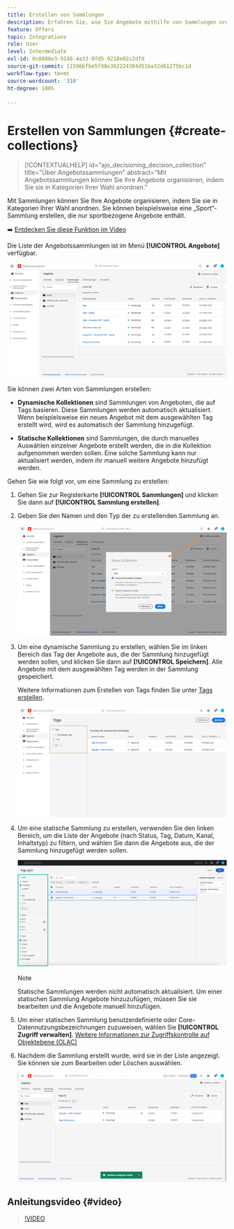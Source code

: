```yaml
---
title: Erstellen von Sammlungen
description: Erfahren Sie, wie Sie Angebote mithilfe von Sammlungen ordnen
feature: Offers
topic: Integrations
role: User
level: Intermediate
exl-id: 0c8808e3-9148-4a33-9fd5-9218e02c2dfd
source-git-commit: 11596bfbe5f98e362224384d51ba32d61275bc1d
workflow-type: tm+mt
source-wordcount: '310'
ht-degree: 100%

---
```


# Erstellen von Sammlungen {#create-collections}

>[!CONTEXTUALHELP]
>id="ajo_decisioning_decision_collection"
>title="Über Angebotssammlungen"
>abstract="Mit Angebotssammlungen können Sie Ihre Angebote organisieren, indem Sie sie in Kategorien Ihrer Wahl anordnen."

Mit Sammlungen können Sie Ihre Angebote organisieren, indem Sie sie in Kategorien Ihrer Wahl anordnen. Sie können beispielsweise eine „Sport“-Sammlung erstellen, die nur sportbezogene Angebote enthält.

➡️ [Entdecken Sie diese Funktion im Video](#video)

Die Liste der Angebotssammlungen ist im Menü **[!UICONTROL Angebote]** verfügbar.

![](../assets/collections_list.png)

Sie können zwei Arten von Sammlungen erstellen:

* **Dynamische Kollektionen** sind Sammlungen von Angeboten, die auf Tags basieren. Diese Sammlungen werden automatisch aktualisiert. Wenn beispielsweise ein neues Angebot mit dem ausgewählten Tag erstellt wird, wird es automatisch der Sammlung hinzugefügt.

* **Statische Kollektionen** sind Sammlungen, die durch manuelles Auswählen einzelner Angebote erstellt werden, die in die Kollektion aufgenommen werden sollen. Eine solche Sammlung kann nur aktualisiert werden, indem ihr manuell weitere Angebote hinzufügt werden.

Gehen Sie wie folgt vor, um eine Sammlung zu erstellen:

1. Gehen Sie zur Registerkarte **[!UICONTROL Sammlungen]** und klicken Sie dann auf **[!UICONTROL Sammlung erstellen]**.

1. Geben Sie den Namen und den Typ der zu erstellenden Sammlung an.

   ![](../assets/collection_create.png)

1. Um eine dynamische Sammlung zu erstellen, wählen Sie im linken Bereich das Tag der Angebote aus, die der Sammlung hinzugefügt werden sollen, und klicken Sie dann auf **[!UICONTROL Speichern]**. Alle Angebote mit dem ausgewählten Tag werden in der Sammlung gespeichert.

   Weitere Informationen zum Erstellen von Tags finden Sie unter [Tags erstellen](../offer-library/creating-tags.md).

   ![](../assets/dynamic_collection.png)

1. Um eine statische Sammlung zu erstellen, verwenden Sie den linken Bereich, um die Liste der Angebote (nach Status, Tag, Datum, Kanal, Inhaltstyp) zu filtern, und wählen Sie dann die Angebote aus, die der Sammlung hinzugefügt werden sollen.

   ![](../assets/static_collection.png)

   >[!NOTE]
   >
   >Statische Sammlungen werden nicht automatisch aktualisiert. Um einer statischen Sammlung Angebote hinzuzufügen, müssen Sie sie bearbeiten und die Angebote manuell hinzufügen.

1. Um einer statischen Sammlung benutzerdefinierte oder Core-Datennutzungsbezeichnungen zuzuweisen, wählen Sie **[!UICONTROL Zugriff verwalten]**. [Weitere Informationen zur Zugriffskontrolle auf Objektebene (OLAC)](../../administration/object-based-access.md)

1. Nachdem die Sammlung erstellt wurde, wird sie in der Liste angezeigt. Sie können sie zum Bearbeiten oder Löschen auswählen.

   ![](../assets/collection_created.png)

## Anleitungsvideo {#video}

>[!VIDEO](https://video.tv.adobe.com/v/329376?quality=12)


